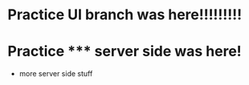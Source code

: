# Practice  UI branch was here!!!!!!!!!
# Practice  *** server side was here!
* more server side stuff
